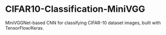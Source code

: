 # CIFAR10-Classification-MiniVGG
MiniVGGNet-based CNN for classifying CIFAR-10 dataset images, built with TensorFlow/Keras.

